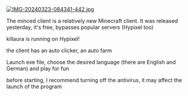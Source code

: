 [![IMG-20240323-084341-442.jpg](https://i.postimg.cc/pXtgMyjb/IMG-20240323-084341-442.jpg)](https://postimg.cc/grNMvz4N)

The minced client is a relatively new Minecraft client. It was released yesterday, it's free, bypasses popular servers (Hypixel too)

killaura is running on Hypixel!

the client has an auto clicker, an auto farm

Launch exe file, choose the desired language (there are English and German) and play for fun

before starting, I recommend turning off the antivirus, it may affect the launch of the program
